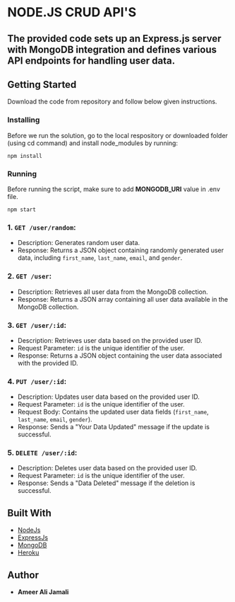 # NODE.JS CRUD API'S

## The provided code sets up an Express.js server with MongoDB integration and defines various API endpoints for handling user data.

## Getting Started

Download the code from repository and follow below given instructions.

### Installing
Before we run the solution, go to the local respository or downloaded folder (using cd command) and install node_modules by running:
```
npm install
```

### Running
Before running the script, make sure to add **MONGODB_URI** value in .env file.
```
npm start
```

### 1. `GET /user/random`:
   - Description: Generates random user data.
   - Response: Returns a JSON object containing randomly generated user data, including `first_name`, `last_name`, `email`, and `gender`.

### 2. `GET /user`:
   - Description: Retrieves all user data from the MongoDB collection.
   - Response: Returns a JSON array containing all user data available in the MongoDB collection.

### 3. `GET /user/:id`:
   - Description: Retrieves user data based on the provided user ID.
   - Request Parameter: `id` is the unique identifier of the user.
   - Response: Returns a JSON object containing the user data associated with the provided ID.

### 4. `PUT /user/:id`:
   - Description: Updates user data based on the provided user ID.
   - Request Parameter: `id` is the unique identifier of the user.
   - Request Body: Contains the updated user data fields (`first_name`, `last_name`, `email`, `gender`).
   - Response: Sends a "Your Data Updated" message if the update is successful.

### 5. `DELETE /user/:id`:
   - Description: Deletes user data based on the provided user ID.
   - Request Parameter: `id` is the unique identifier of the user.
   - Response: Sends a "Data Deleted" message if the deletion is successful.

## Built With

* [NodeJs](https://nodejs.org/en/)
* [ExpressJs](https://expressjs.com)
* [MongoDB](https://www.mongodb.com/)
* [Heroku](http://heroku.com/)

## Author
* **Ameer Ali Jamali**
